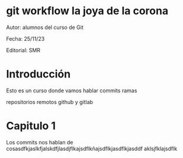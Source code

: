# git workflow la joya de la corona

Autor: alumnos del curso de Git

Fecha: 25/11/23

Editorial: SMR

# Introducción

Esto es un curso donde vamos hablar 
commits
ramas

repositorios remotos
github y gitlab


# Capitulo 1

Los commits nos hablan de cosasdfkjaslkfjalskdfjlasdjflkajsdflkñajsdflkjasdflkjasddf
aklsjfklajsdflk

